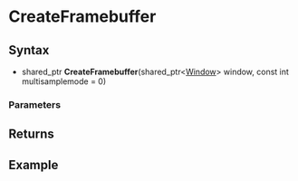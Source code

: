 # CreateFramebuffer #

## Syntax ##
- shared_ptr<Framebuffer> **CreateFramebuffer**(shared_ptr<[Window](CPP_Window.md)\> window, const int multisamplemode = 0)

### Parameters ###

## Returns ##

## Example ##
